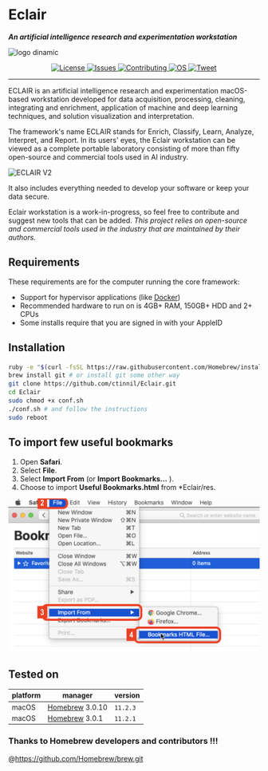 # Eclair
***An artificial intelligence research and experimentation workstation***

![logo dinamic](https://user-images.githubusercontent.com/69745175/113580971-2139d680-962f-11eb-8e72-da26b102f994.gif)

<p align="center">
  <a href="https://github.com/ctinnil/Eclaire/blob/master/LICENSE">
      <img src="https://img.shields.io/github/license/ctinnil/Eclair" alt="License">
  </a>
  <a href="https://github.com/ctinnil/Eclair/issues">
    <img src="https://img.shields.io/github/issues/ctinnil/Eclair" alt="Issues">
  </a>
  <a href="https://github.com/ctinnil/Eclair/pulls">
      <img src="https://img.shields.io/badge/contributions-welcome-brightgreen" alt="Contributing">
  </a>
  <a href="https://www.apple.com/macos/big-sur/">
      <img src="https://img.shields.io/badge/OS-macOS-brightgreen" alt="OS">
  </a>
  <a href="https://twitter.com/intent/tweet?text=Eclair+-+macOS+framework+for+AI+research+and+experimentation&amp;url=https%3A%2F%2Fgithub.com%2Fctinnil%2FEclair.git&amp;via=ctinnil">
      <img src="https://img.shields.io/twitter/url?url=https%3A%2F%2Fgithub.com%2Fctinnil%2FEclair.git" alt="Tweet">
  </a>
</p>

---

ECLAIR is an artificial intelligence research and experimentation macOS-based workstation developed for data acquisition, processing, cleaning, integrating and enrichment, application of machine and deep learning techniques, and solution visualization and interpretation. 

The framework's name ECLAIR stands for Enrich, Classify, Learn, Analyze, Interpret, and Report. In its users' eyes, the Eclair workstation can be viewed as a complete portable laboratory consisting of more than fifty open-source and commercial tools used in AI industry.

![ECLAIR V2](https://user-images.githubusercontent.com/69745175/113580838-f5b6ec00-962e-11eb-94d2-69c69ed19860.png)

It also includes everything needed to develop your software or keep your data secure.

Eclair workstation is a work-in-progress, so feel free to contribute and suggest new tools that can be added. 
*This project relies on open-source and commercial tools used in the industry that are maintained by their authors.*

Requirements 
-----
These requirements are for the computer running the core framework:
* Support for hypervisor applications (like [Docker](https://docs.docker.com/docker-for-mac/install/))
* Recommended hardware to run on is 4GB+ RAM, 150GB+ HDD and 2+ CPUs
* Some installs require that you are signed in with your AppleID

Installation 
-----

``` sh
ruby -e "$(curl -fsSL https://raw.githubusercontent.com/Homebrew/install/master/install)" # to install Homebrew
brew install git # or install git some other way 
git clone https://github.com/ctinnil/Eclair.git
cd Eclair
sudo chmod +x conf.sh
./conf.sh # and follow the instructions 
sudo reboot
```

To import few useful bookmarks 
----
1. Open **Safari**.
2. Select **File**.
3. Select **Import From** (or **Import Bookmarks...** ).
4. Choose to import **Useful Bookmarks.html** from *Eclair/res.

![Full Disk Access](https://github.com/ctinnil/badseed/blob/master/res/how%20to%20import%20bookmarks.png?raw=true)


Tested on
-----

platform | manager | version 
---------|---------|------------------
macOS | [Homebrew](https://docs.brew.sh/Installation) 3.0.10 | `11.2.3` 
macOS | [Homebrew](https://docs.brew.sh/Installation) 3.0.1 | `11.2.1` 

### Thanks to Homebrew developers and contributors !!!
@https://github.com/Homebrew/brew.git
